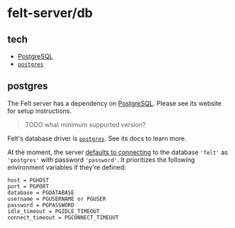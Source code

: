 # felt-server/db

## tech

- [PostgreSQL](https://www.postgresql.org)
- [`postgres`](https://github.com/porsager/postgres)

## postgres

The Felt server has a dependency on [PostgreSQL](https://www.postgresql.org).
Please see its website for setup instructions.

> TODO what minimum supported version?

Felt's database driver is [`postgres`](https://github.com/porsager/postgres).
See its docs to learn more.

At the moment, the server [defaults to connecting](../db/postgres.ts)
to the database `'felt'` as `'postgres'` with password `'password'`.
It prioritizes the following environment variables if they're defined:

```
host = PGHOST
port = PGPORT
database = PGDATABASE
username = PGUSERNAME or PGUSER
password = PGPASSWORD
idle_timeout = PGIDLE_TIMEOUT
connect_timeout = PGCONNECT_TIMEOUT
```
